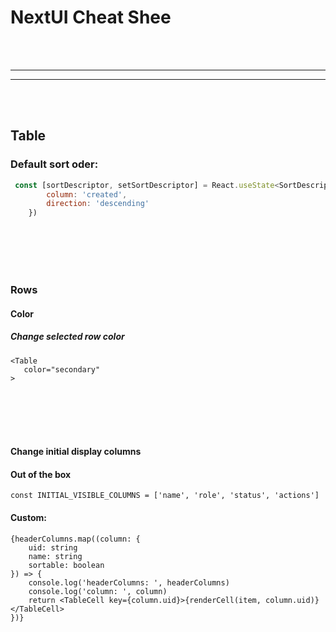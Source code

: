 # NextUI Cheat Shee










<br><br>
____________________________________________
____________________________________________

<br><br>

## Table

### Default sort oder:
```javascript
 const [sortDescriptor, setSortDescriptor] = React.useState<SortDescriptor>({
        column: 'created',
        direction: 'descending'
    })
```







<br><br>
<br><br>

### Rows

#### Color

##### Change selected row color
```
<Table
   color="secondary"
>
```


<br><br>
<br><br>

#### Change initial display columns

#### Out of the box
```
const INITIAL_VISIBLE_COLUMNS = ['name', 'role', 'status', 'actions']
```

#### Custom:
```
{headerColumns.map((column: {
    uid: string
    name: string
    sortable: boolean
}) => {
    console.log('headerColumns: ', headerColumns)
    console.log('column: ', column)
    return <TableCell key={column.uid}>{renderCell(item, column.uid)}</TableCell>
})}
```
